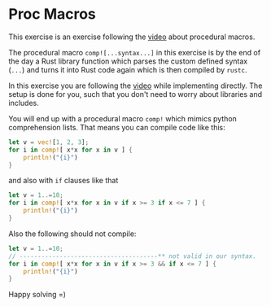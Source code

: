 # Proc Macros

This exercise is an exercise following the
[video](https://www.youtube.com/watch?v=SMCRQj9Hbx8) about procedural macros.

The procedural macro `comp![...syntax...]` in this exercise is by the end of the
day a Rust library function which parses the custom defined syntax (`...`) and
turns it into Rust code again which is then compiled by `rustc`.

In this exercise you are following the
[video](https://www.youtube.com/watch?v=SMCRQj9Hbx8) while implementing
directly. The setup is done for you, such that you don't need to worry about
libraries and includes.

You will end up with a procedural macro `comp!` which mimics python
comprehension lists. That means you can compile code like this:

```rust
let v = vec![1, 2, 3];
for i in comp![ x*x for x in v ] {
    println!("{i}")
}
```

and also with `if` clauses like that

```rust
let v = 1..=10;
for i in comp![ x*x for x in v if x >= 3 if x <= 7 ] {
    println!("{i}")
}
```

Also the following should not compile:

```rust
let v = 1..=10;
// --------------------------------------** not valid in our syntax.
for i in comp![ x*x for x in v if x >= 3 && if x <= 7 ] {
    println!("{i}")
}
```

Happy solving =)
